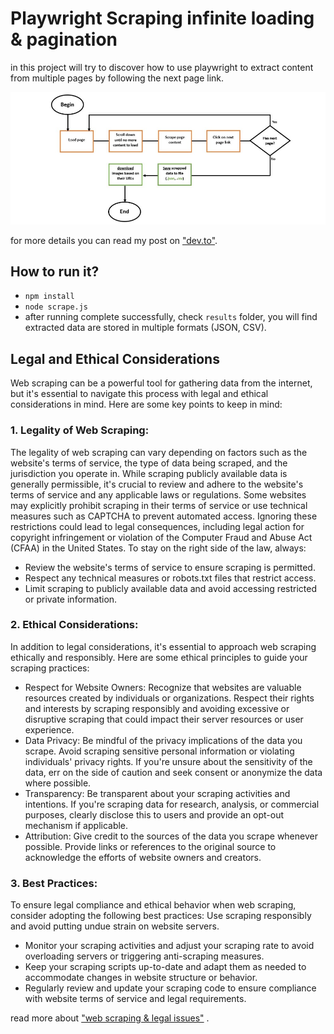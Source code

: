 # Playwright Scraping infinite loading & pagination
in this project will try to discover how to use playwright to extract content from multiple pages by following the next page link.

!["scraping process"](https://github.com/DEVLOKER/playwright-scraping/blob/main/screenshots/scraping-process.jpg)

for more details you can read my post on ["dev.to"](https://dev.to/devloker/playwright-scraping-infinite-loading-pagination-2cn6-temp-slug-2162893).


## How to run it?
- `npm install`
- `node scrape.js`
- after running complete successfully, check `results` folder, you will find extracted data are stored in multiple formats (JSON, CSV).

## Legal and Ethical Considerations
Web scraping can be a powerful tool for gathering data from the internet, but it's essential to navigate this process with legal and ethical considerations in mind. Here are some key points to keep in mind:

### 1. Legality of Web Scraping:
The legality of web scraping can vary depending on factors such as the website's terms of service, the type of data being scraped, and the jurisdiction you operate in. While scraping publicly available data is generally permissible, it's crucial to review and adhere to the website's terms of service and any applicable laws or regulations.
Some websites may explicitly prohibit scraping in their terms of service or use technical measures such as CAPTCHA to prevent automated access. Ignoring these restrictions could lead to legal consequences, including legal action for copyright infringement or violation of the Computer Fraud and Abuse Act (CFAA) in the United States.
To stay on the right side of the law, always:
- Review the website's terms of service to ensure scraping is permitted.
- Respect any technical measures or robots.txt files that restrict access.
- Limit scraping to publicly available data and avoid accessing restricted or private information.

### 2. Ethical Considerations:
In addition to legal considerations, it's essential to approach web scraping ethically and responsibly. Here are some ethical principles to guide your scraping practices:
- Respect for Website Owners: Recognize that websites are valuable resources created by individuals or organizations. Respect their rights and interests by scraping responsibly and avoiding excessive or disruptive scraping that could impact their server resources or user experience.
- Data Privacy: Be mindful of the privacy implications of the data you scrape. Avoid scraping sensitive personal information or violating individuals' privacy rights. If you're unsure about the sensitivity of the data, err on the side of caution and seek consent or anonymize the data where possible.
- Transparency: Be transparent about your scraping activities and intentions. If you're scraping data for research, analysis, or commercial purposes, clearly disclose this to users and provide an opt-out mechanism if applicable.
- Attribution: Give credit to the sources of the data you scrape whenever possible. Provide links or references to the original source to acknowledge the efforts of website owners and creators.

### 3. Best Practices:
To ensure legal compliance and ethical behavior when web scraping, consider adopting the following best practices:
Use scraping responsibly and avoid putting undue strain on website servers.
- Monitor your scraping activities and adjust your scraping rate to avoid overloading servers or triggering anti-scraping measures.
- Keep your scraping scripts up-to-date and adapt them as needed to accommodate changes in website structure or behavior.
- Regularly review and update your scraping code to ensure compliance with website terms of service and legal requirements.

read more about ["web scraping & legal issues"](https://en.wikipedia.org/wiki/Web_scraping#Legal_issues) .